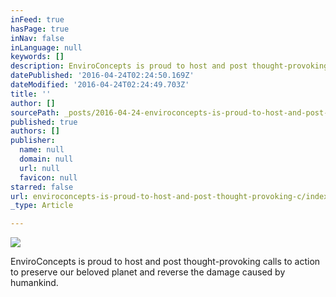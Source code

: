 ```yaml
---
inFeed: true
hasPage: true
inNav: false
inLanguage: null
keywords: []
description: EnviroConcepts is proud to host and post thought-provoking calls to action to preserve our beloved planet and reverse the damage caused by humankind.
datePublished: '2016-04-24T02:24:50.169Z'
dateModified: '2016-04-24T02:24:49.703Z'
title: ''
author: []
sourcePath: _posts/2016-04-24-enviroconcepts-is-proud-to-host-and-post-thought-provoking-c.md
published: true
authors: []
publisher:
  name: null
  domain: null
  url: null
  favicon: null
starred: false
url: enviroconcepts-is-proud-to-host-and-post-thought-provoking-c/index.html
_type: Article

---
```

![](https://the-grid-user-content.s3-us-west-2.amazonaws.com/4bad5075-4692-4025-850f-fec324c0aa7e.jpg)

EnviroConcepts is proud to host and post thought-provoking calls to action to preserve our beloved planet and reverse the damage caused by humankind.